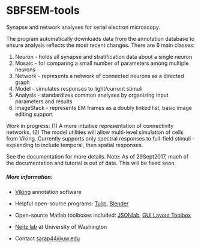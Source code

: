 # SBFSEM-tools

Synapse and network analyses for serial electron microscopy. 

The program automatically downloads data from the annotation database to ensure analysis reflects the most recent changes. There are 6 main classes:
1. Neuron - holds all synapse and stratification data about a single neuron
2. Mosaic - for comparing a small number of parameters among multiple neurons
3. Network - represents a network of connected neurons as a directed graph
4. Model - simulates responses to light/current stimuli
5. Analysis - standardizes common analyses by organizing input parameters and results
6. ImageStack - represents EM frames as a doubly linked list, basic image editing support

Work in progress: (1) A more intuitive representation of connectivity networks. (2) The model utilities will allow multi-level simulation of cells from Viking. Currently supports only spectral responses to full-field stimuli - explanding to include temporal, then spatial responses.

See the documentation for more details. 
Note: As of 29Sept2017, much of the documentation and tutorial is out of date. This will be fixed soon.

##### More information:
* [Viking][viking] annotation software
* Helpful open-source programs: [Tulip][tulip], [Blender][blend]
* Open-source Matlab toolboxes included: [JSONlab][json], [GUI Layout Toolbox][guitoolbox]
* [Neitz lab][neitz] at University of Washington
* Contact sarap44@uw.edu


   [blend]: <http://www.blender.com>
   [neitz]: <http://www.neitzvision.com/>
   [viking]: <https://connectomes.utah.edu/>
   [guitoolbox]: <https://www.mathworks.com/matlabcentral/fileexchange/47982-gui-layout-toolbox>
   [json]: <https://www.mathworks.com/matlabcentral/fileexchange/33381-jsonlab--a-toolbox-to-encode-decode-json-files>
   [tulip]: <http://chip.de/downloads/Tulip-64-Bit_41528289.html>
   [pytulip]: <http://tulip.labri.fr/Documentation/4_10_0/tulip-python/html/index.html>
   [addpath]: <https://www.mathworks.com/help/matlab/ref/addpath.html>
